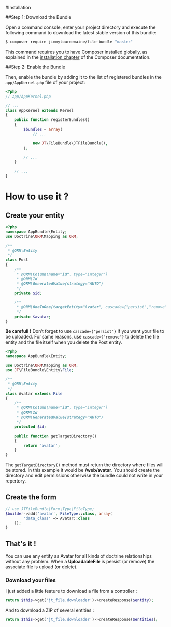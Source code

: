 #Installation

##Step 1: Download the Bundle

Open a command console, enter your project directory and execute the
following command to download the latest stable version of this bundle:

```bash
$ composer require jimmytournemaine/file-bundle "master"
```

This command requires you to have Composer installed globally, as explained
in the [installation chapter](https://getcomposer.org/doc/00-intro.md)
of the Composer documentation.

##Step 2: Enable the Bundle


Then, enable the bundle by adding it to the list of registered bundles
in the `app/AppKernel.php` file of your project:

```php
<?php
// app/AppKernel.php

// ...
class AppKernel extends Kernel
{
    public function registerBundles()
    {
        $bundles = array(
            // ...

            new JT\FileBundle\JTFileBundle(),
        );

        // ...
    }

    // ...
}
```

# How to use it ?

## Create your entity

```php
<?php
namespace AppBundle\Entity;
use Doctrine\ORM\Mapping as ORM;

/**
 * @ORM\Entity
 */
class Post
{
    /**
     * @ORM\Column(name="id", type="integer")
     * @ORM\Id
     * @ORM\GeneratedValue(strategy="AUTO")
     */
    private $id;

    /**
     * @ORM\OneToOne(targetEntity="Avatar", cascade={"persist","remove"})
     */
    private $avatar;
}

```

__Be carefull !__ Don't forget to use ```cascade={"persist"}``` if you want your file to be uploaded.
For same reasons, use ```cascade={"remove"}``` to delete the file entity and the file itself when you delete the Post entity.

```php
<?php
namespace AppBundle\Entity;

use Doctrine\ORM\Mapping as ORM;
use JT\FileBundle\Entity\File;

/**
 * @ORM\Entity
 */
class Avatar extends File
{
    /**
     * @ORM\Column(name="id", type="integer")
     * @ORM\Id
     * @ORM\GeneratedValue(strategy="AUTO")
     */
    protected $id;

    public function getTargetDirectory()
    {
        return 'avatar';
    }
}
```

The ```getTargetDirectory()``` method must return the directory where files will be stored. In this example it would be **/web/avatar**. You should create the directory and edit permissions otherwise the bundle could not write in your repertory.

## Create the form

```php
// use JTFileBundle\Form\Type\FileType;
$builder->add('avatar', FileType::class, array(
        'data_class' => Avatar::class
    ));
}
```

## That's it !

You can use any entity as Avatar for all kinds of doctrine relationships without any problem.
When a **UploadableFile** is persist (or remove) the associate file is upload (or delete).

### Download your files

I just added a little feature to download a file from a controller :
```php
return $this->get('jt_file.downloader')->createResponse($entity);
```

And to download a ZIP of several entities :
```php
return $this->get('jt_file.downloader')->createResponse($entities);
```

